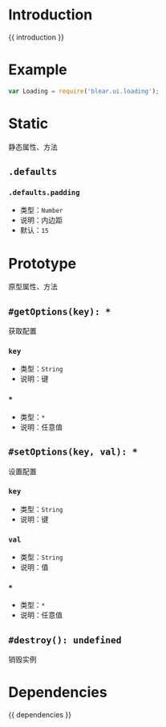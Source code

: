 # Introduction
{{ introduction }}





# Example
```js
var Loading = require('blear.ui.loading');
```

# Static
静态属性、方法

## `.defaults`
### `.defaults.padding`
- 类型：`Number`
- 说明：内边距
- 默认：`15`


# Prototype
原型属性、方法

## `#getOptions(key): *`
获取配置

### `key`
- 类型：`String`
- 说明：键

### `*`
- 类型：`*`
- 说明：任意值

## `#setOptions(key, val): *`
设置配置

### `key`
- 类型：`String`
- 说明：键

### `val`
- 类型：`String`
- 说明：值

### `*`
- 类型：`*`
- 说明：任意值


## `#destroy(): undefined`
销毁实例

# Dependencies
{{ dependencies }}

